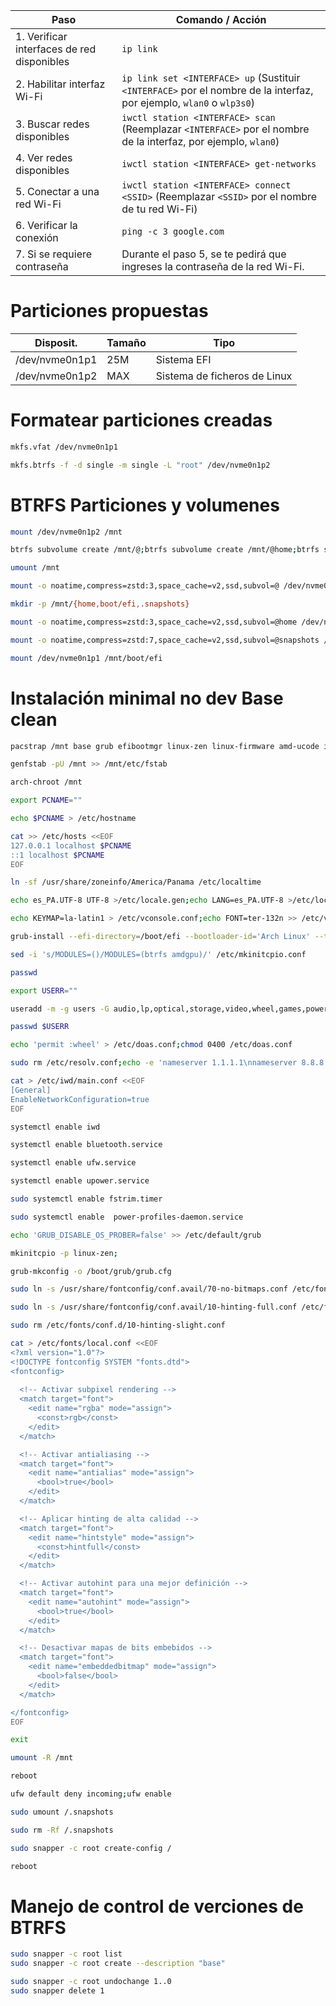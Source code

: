 | Paso | Comando / Acción |
|------|------------------|
| 1. Verificar interfaces de red disponibles | `ip link` |
| 2. Habilitar interfaz Wi-Fi | `ip link set <INTERFACE> up` (Sustituir `<INTERFACE>` por el nombre de la interfaz, por ejemplo, `wlan0` o `wlp3s0`) |
| 3. Buscar redes disponibles | `iwctl station <INTERFACE> scan` (Reemplazar `<INTERFACE>` por el nombre de la interfaz, por ejemplo, `wlan0`) |
| 4. Ver redes disponibles | `iwctl station <INTERFACE> get-networks` |
| 5. Conectar a una red Wi-Fi | `iwctl station <INTERFACE> connect <SSID>` (Reemplazar `<SSID>` por el nombre de tu red Wi-Fi) |
| 6. Verificar la conexión | `ping -c 3 google.com` |
| 7. Si se requiere contraseña | Durante el paso 5, se te pedirá que ingreses la contraseña de la red Wi-Fi. |

# Particiones propuestas
|Disposit.|Tamaño|Tipo|
|---|---|---|
|/dev/nvme0n1p1|25M|Sistema EFI|
|/dev/nvme0n1p2|MAX|Sistema de ficheros de Linux|

# Formatear particiones creadas
```bash
mkfs.vfat /dev/nvme0n1p1
```
```bash
mkfs.btrfs -f -d single -m single -L "root" /dev/nvme0n1p2
```

# BTRFS Particiones y volumenes
```bash
mount /dev/nvme0n1p2 /mnt
```
```bash
btrfs subvolume create /mnt/@;btrfs subvolume create /mnt/@home;btrfs subvolume create /mnt/@snapshots
```
```bash
umount /mnt
```
```bash
mount -o noatime,compress=zstd:3,space_cache=v2,ssd,subvol=@ /dev/nvme0n1p2 /mnt
```
```bash
mkdir -p /mnt/{home,boot/efi,.snapshots}
```
```bash
mount -o noatime,compress=zstd:3,space_cache=v2,ssd,subvol=@home /dev/nvme0n1p2 /mnt/home
```
```bash
mount -o noatime,compress=zstd:7,space_cache=v2,ssd,subvol=@snapshots /dev/nvme0n1p2 /mnt/.snapshots
```
```bash
mount /dev/nvme0n1p1 /mnt/boot/efi
```

# Instalación minimal no dev Base clean 
```bash
pacstrap /mnt base grub efibootmgr linux-zen linux-firmware amd-ucode iwd btrfs-progs power-profiles-daemon pipewire pipewire-pulse wireplumber pipewire-alsa pipewire-jack bluez mesa vulkan-radeon libva-mesa-driver mesa-vdpau upower opendoas ufw snapper wayland terminus-font xdg-user-dirs htop neovim hunspell-es_pa fontconfig
```

```bash
genfstab -pU /mnt >> /mnt/etc/fstab
```

```bash
arch-chroot /mnt
```

```bash
export PCNAME=""
```

```bash
echo $PCNAME > /etc/hostname
```

```bash
cat >> /etc/hosts <<EOF
127.0.0.1 localhost $PCNAME
::1 localhost $PCNAME
EOF
```

```bash
ln -sf /usr/share/zoneinfo/America/Panama /etc/localtime
```

```bash
echo es_PA.UTF-8 UTF-8 >/etc/locale.gen;echo LANG=es_PA.UTF-8 >/etc/locale.conf;echo LANG=es_PA.UTF-8 >>/etc/environment;echo LC_TIME=C>>/etc/environment;echo LC_COLLATE=C >>/etc/environment;locale-gen
```

```bash
echo KEYMAP=la-latin1 > /etc/vconsole.conf;echo FONT=ter-132n >> /etc/vconsole.conf
```

```bash
grub-install --efi-directory=/boot/efi --bootloader-id='Arch Linux' --target=x86_64-efi
```

```bash
sed -i 's/MODULES=()/MODULES=(btrfs amdgpu)/' /etc/mkinitcpio.conf
```

```bash
passwd
```

```bash
export USERR=""
```

```bash
useradd -m -g users -G audio,lp,optical,storage,video,wheel,games,power,scanner,polkitd -s /bin/bash $USERR
```

```bash
passwd $USERR
```

```bash
echo 'permit :wheel' > /etc/doas.conf;chmod 0400 /etc/doas.conf
```

```bash
sudo rm /etc/resolv.conf;echo -e 'nameserver 1.1.1.1\nnameserver 8.8.8.8' | sudo tee /etc/resolv.conf > /dev/null
```

```bash
cat > /etc/iwd/main.conf <<EOF 
[General]
EnableNetworkConfiguration=true
EOF
```

```bash
systemctl enable iwd
```
```bash
systemctl enable bluetooth.service
```
```bash
systemctl enable ufw.service
```
```bash
systemctl enable upower.service
```
```bash
sudo systemctl enable fstrim.timer
```
```bash
sudo systemctl enable  power-profiles-daemon.service
```

```bash
echo 'GRUB_DISABLE_OS_PROBER=false' >> /etc/default/grub
```

```bash
mkinitcpio -p linux-zen;
```
```bash
grub-mkconfig -o /boot/grub/grub.cfg
```


```bash
sudo ln -s /usr/share/fontconfig/conf.avail/70-no-bitmaps.conf /etc/fonts/conf.d/
```
```bash
sudo ln -s /usr/share/fontconfig/conf.avail/10-hinting-full.conf /etc/fonts/conf.d/
```
```bash
sudo rm /etc/fonts/conf.d/10-hinting-slight.conf 
```

```bash
cat > /etc/fonts/local.conf <<EOF 
<?xml version="1.0"?>
<!DOCTYPE fontconfig SYSTEM "fonts.dtd">
<fontconfig>
  
  <!-- Activar subpixel rendering -->
  <match target="font">
    <edit name="rgba" mode="assign">
      <const>rgb</const>
    </edit>
  </match>

  <!-- Activar antialiasing -->
  <match target="font">
    <edit name="antialias" mode="assign">
      <bool>true</bool>
    </edit>
  </match>

  <!-- Aplicar hinting de alta calidad -->
  <match target="font">
    <edit name="hintstyle" mode="assign">
      <const>hintfull</const>
    </edit>
  </match>

  <!-- Activar autohint para una mejor definición -->
  <match target="font">
    <edit name="autohint" mode="assign">
      <bool>true</bool>
    </edit>
  </match>

  <!-- Desactivar mapas de bits embebidos -->
  <match target="font">
    <edit name="embeddedbitmap" mode="assign">
      <bool>false</bool>
    </edit>
  </match>

</fontconfig>
EOF
```

```bash
exit
```
```bash
umount -R /mnt
```
```bash
reboot
```

```bash
ufw default deny incoming;ufw enable
```
```bash
sudo umount /.snapshots
```
```bash
sudo rm -Rf /.snapshots
```
```bash
sudo snapper -c root create-config /
```
```bash
reboot
```

# Manejo de control de verciones de BTRFS
```bash
sudo snapper -c root list
sudo snapper -c root create --description "base"

sudo snapper -c root undochange 1..0
sudo snapper delete 1
```
